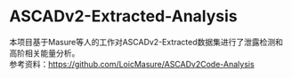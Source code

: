 # ASCADv2-Extracted-Analysis
本项目基于Masure等人的工作对ASCADv2-Extracted数据集进行了泄露检测和高阶相关能量分析。  
参考资料：https://github.com/LoicMasure/ASCADv2Code-Analysis
